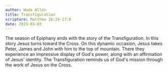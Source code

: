```yaml
---
author: Wade Allen
title: Transfiguration
scripture: Matthew 16:24-17:8
date: 2019-03-03
---
```


The season of Epiphany ends with the story of the Transfiguration. In this story Jesus turns toward the Cross. On this dynamic occasion, Jesus takes Peter, James and John with him to the top of mountain. There they experience an impressive display of God's power, along with an affirmation of Jesus' identity. The Transfiguration reminds us of God's mission through the work of Jesus on the Cross.
